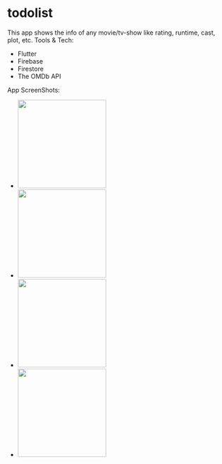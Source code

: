 # todolist

This app shows the info of any movie/tv-show like rating, runtime, cast, plot, etc.
Tools & Tech:
- Flutter
- Firebase
- Firestore
- The OMDb API



App ScreenShots:
* <img src="https://user-images.githubusercontent.com/75980718/158076915-c94f8b8e-fbf9-44b2-98c3-527769567a4c.png" width="200">
* <img src="https://user-images.githubusercontent.com/75980718/158077116-31ef222b-68a4-4314-9d20-8ef5f3254034.png" width="200">
* <img src="https://user-images.githubusercontent.com/75980718/158077177-b3833914-7815-49ff-bba5-559e27c68c87.jpg" width="200">
* <img src="https://user-images.githubusercontent.com/75980718/158077191-47ab1553-d26a-47a9-a328-077c9680ce70.jpg" width="200">



